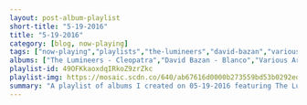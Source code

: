 ```yaml
---
layout: post-album-playlist
short-title: "5-19-2016"
title: "5-19-2016"
category: [blog, now-playing]
tags: ["now-playing","playlists","the-lumineers","david-bazan","various-artists","various-artists","wolf-parade","islands","islands","mock-orange"]
albums: ["The Lumineers - Cleopatra","David Bazan - Blanco","Various Artists - Views","Various Artists - The Colour In Anything","Wolf Parade - Wolf Parade - EP 4","Islands - Taste","Islands - Should I Remain Here At Sea?","Mock Orange - Put The Kid On The Sleepy Horse"]
playlist-id: 49OFKkaoxdqIRkoZ9zrZkc
playlist-img: https://mosaic.scdn.co/640/ab67616d0000b273559bd53b0292ed01f789a0d8ab67616d0000b2737869e5ee05ac7240dd9f5d55ab67616d0000b2739416ed64daf84936d89e671cab67616d0000b273cd34380a48c22de3d0e475de
summary: "A playlist of albums I created on 05-19-2016 featuring The Lumineers, David Bazan, Various Artists, Various Artists, Wolf Parade, Islands, Islands, and Mock Orange"
---
```


